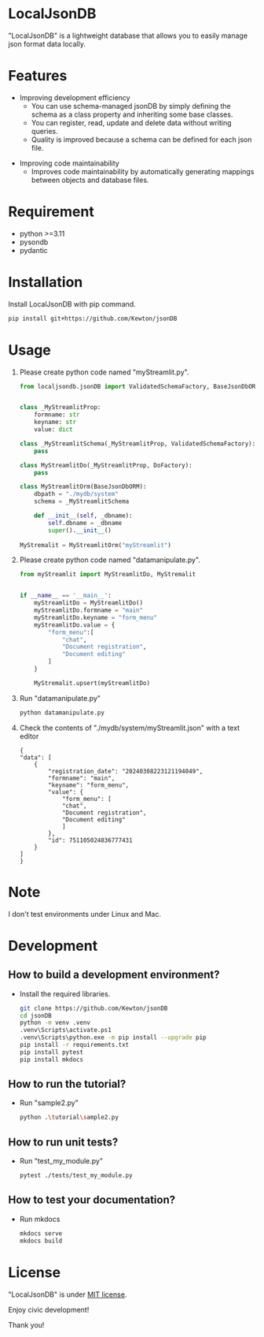 # LocalJsonDB

"LocalJsonDB" is a lightweight database that allows you to easily manage json format data locally.

# Features
* Improving development efficiency
    - You can use schema-managed jsonDB by simply defining the schema as a class property and inheriting some base classes.
    - You can register, read, update and delete data without writing queries.
    - Quality is improved because a schema can be defined for each json file.
- Improving code maintainability
    - Improves code maintainability by automatically generating mappings between objects and database files.

# Requirement

* python >=3.11
* pysondb
* pydantic


# Installation

Install LocalJsonDB with pip command.

```bash
pip install git+https://github.com/Kewton/jsonDB
```

# Usage
1. Please create python code named "myStreamlit.py".
    ```python
    from localjsondb.jsonDB import ValidatedSchemaFactory, BaseJsonDbORM, DoFactory


    class _MyStreamlitProp:
        formname: str
        keyname: str
        value: dict

    class _MyStreamlitSchema(_MyStreamlitProp, ValidatedSchemaFactory):
        pass

    class MyStreamlitDo(_MyStreamlitProp, DoFactory):
        pass

    class MyStreamlitOrm(BaseJsonDbORM):
        dbpath = "./mydb/system"
        schema = _MyStreamlitSchema 

        def __init__(self, _dbname):
            self.dbname = _dbname
            super().__init__()
        
    MyStremalit = MyStreamlitOrm("myStreamlit")
    ```
1. Please create python code named "datamanipulate.py".
    ```python
    from myStreamlit import MyStreamlitDo, MyStremalit


    if __name__ == '__main__':
        myStreamlitDo = MyStreamlitDo()
        myStreamlitDo.formname = "main"
        myStreamlitDo.keyname = "form_menu"
        myStreamlitDo.value = {
            "form_menu":[
                "chat",
                "Document registration",
                "Document editing"
            ]
        }

        MyStremalit.upsert(myStreamlitDo)
    ```
1. Run "datamanipulate.py"
    ```bash
    python datamanipulate.py
    ```
1. Check the contents of "./mydb/system/myStreamlit.json" with a text editor
    ```
    {
    "data": [
        {
            "registration_date": "20240308223121194049",
            "formname": "main",
            "keyname": "form_menu",
            "value": {
                "form_menu": [
                "chat",
                "Document registration",
                "Document editing"
                ]
            },
            "id": 751105024836777431
        }
    ]
    }
    ```

# Note

I don't test environments under Linux and Mac.


# Development
## How to build a development environment?
* Install the required libraries.
    ```bash
    git clone https://github.com/Kewton/jsonDB
    cd jsonDB
    python -m venv .venv
    .venv\Scripts\activate.ps1
    .venv\Scripts\python.exe -m pip install --upgrade pip
    pip install -r requirements.txt
    pip install pytest
    pip install mkdocs
    ```

## How to run the tutorial?
* Run "sample2.py"
    ```bash
    python .\tutorial\sample2.py 
    ```

## How to run unit tests?
* Run "test_my_module.py"
    ```bash
    pytest ./tests/test_my_module.py
    ```

## How to test your documentation?
* Run mkdocs
    ```bash
    mkdocs serve
    mkdocs build
    ```

# License

"LocalJsonDB" is under [MIT license](https://en.wikipedia.org/wiki/MIT_License).

Enjoy civic development!

Thank you!